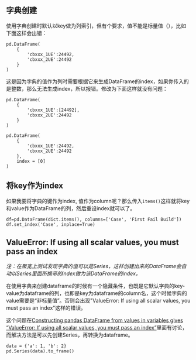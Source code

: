 ## 字典创建

使用字典创建时默认以key做为列索引，但有个要求，值不能是标量值（），比如下面这样会出错：

```
pd.DataFrame(
    {
        'cbxxx_1UE':24492,
        'cbxxx_2UE':24492
    }
)
```

这是因为字典的值作为列时需要根据它来生成DataFrame的index，如果你传入的是整数，那么无法生成index，所以报错。修改为下面这样就没有问题：

```
pd.DataFrame(
    {
        'cbxxx_1UE':[24492],
        'cbxxx_2UE':24492
    }
)

pd.DataFrame(
    {
        'cbxxx_1UE':24492,
        'cbxxx_2UE':24492
    },
    index = [0]
)
```


## 将key作为index

如果我要将字典的键作为index, 值作为column呢？那么传入`items()`这样就将key和value作为DataFrame的列，然后重设index就可以了。

```
df=pd.DataFrame(dict.items(), columns=['Case', 'First Fail Build'])
df.set_index('Case', inplace=True)
```

## ValueError: If using all scalar values, you must pass an index

*注：在聚宽上测试发现字典的值可以是Series，这样创建出来的DataFrame会自动以Series里面所携带的index做为该DataFrame的index。*

在使用字典来创建dataframe的时候有一个隐藏条件，也既是它默认字典的key-value为dataframe的列，也即是key为dataframe的column名，这个时候字典的value需要是“非标量值”。否则会出现"ValueError: If using all scalar values, you must pass an index"这样的错误。

这个问题在[Constructing pandas DataFrame from values in variables gives “ValueError: If using all scalar values, you must pass an index”](https://stackoverflow.com/questions/17839973/constructing-pandas-dataframe-from-values-in-variables-gives-valueerror-if-usi)里面有讨论，而解决方法是可以先创建Series，再转换为dataframe。

```
data = {'a': 1, 'b': 2}
pd.Series(data).to_frame()
```

